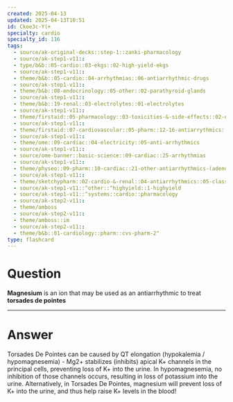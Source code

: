 ```yaml
---
created: 2025-04-13
updated: 2025-04-13T10:51
id: Ckoe3c-Y(+
specialty: cardio
specialty_id: 116
tags:
  - source/ak-original-decks::step-1::zanki-pharmacology
  - source/ak-step1-v11::
  - type/b&b::05-cardio::03-ekgs::02-high-yield-ekgs
  - source/ak-step1-v11::
  - theme/b&b::05-cardio::04-arrhythmias::06-antiarrhythmic-drugs
  - source/ak-step1-v11::
  - theme/b&b::08-endocrinology::05-other::02-parathyroid-glands
  - source/ak-step1-v11::
  - theme/b&b::19-renal::03-electrolytes::01-electrolytes
  - source/ak-step1-v11::
  - theme/firstaid::05-pharmacology::03-toxicities-&-side-effects::02-drug-reactions---cardiovascular
  - source/ak-step1-v11::
  - theme/firstaid::07-cardiovascular::05-pharm::12-16-antiarrythmics::16-class-5-other-antiarrhythmics
  - source/ak-step1-v11::
  - theme/ome::09-cardiac::04-electricity::05-anti-arrhythmics
  - source/ak-step1-v11::
  - source/ome-banner::basic-science::09-cardiac::25-arrhythmias
  - source/ak-step1-v11::
  - theme/physeo::09-pharm::10-cardiac::21-other-antiarrhythmics-(adenosine-and-magnesium)
  - source/ak-step1-v11::
  - theme/sketchypharm::02-cardio-&-renal::04-antiarrhythmics::05-class-v
  - source/ak-step1-v11::^other::^highyield::1-highyield
  - source/ak-step1-v11::^systems::cardio::pharmacology
  - source/ak-step2-v11::
  - theme/amboss
  - source/ak-step2-v11::
  - theme/amboss::im
  - source/ak-step2-v11::
  - theme/b&b::01-cardiology::pharm::cvs-pharm-2"
type: flashcard
---
```


# Question
**Magnesium** is an ion that may be used as an antiarrhythmic to treat **torsades de pointes**

---

# Answer
Torsades De Pointes can be caused by QT elongation (hypokalemia / hypomagnesemia) - Mg2+ stabilizes (inhibits) apical K+ channels in the principal cells, preventing loss of K+ into the urine. In hypomagnesemia, no inhibition of those channels occurs, resulting in loss of potassium into the urine. Alternatively, in Torsades De Pointes, magnesium will prevent loss of K+ into the urine, and thus help raise K+ levels in the blood!